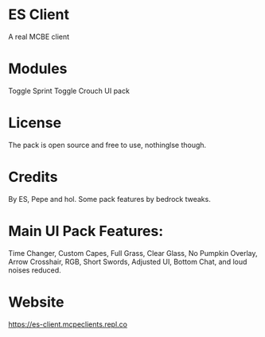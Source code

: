 # ES Client
A real MCBE client

# Modules
Toggle Sprint
Toggle Crouch
UI pack

# License
The pack is open source and free to use, nothinglse though.

# Credits
By ES, Pepe and hol. Some pack features by bedrock tweaks.

# Main UI Pack Features:
Time Changer,
Custom Capes,
Full Grass,
Clear Glass,
No Pumpkin Overlay,
Arrow Crosshair,
RGB,
Short Swords,
Adjusted UI,
Bottom Chat,
and loud noises reduced.

# Website
https://es-client.mcpeclients.repl.co
